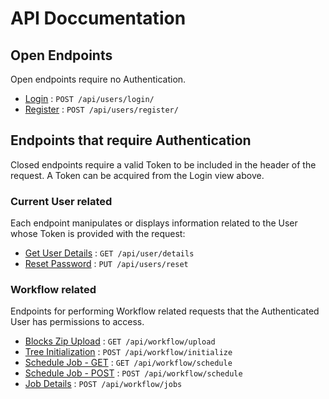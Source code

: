 # API Doccumentation

## Open Endpoints

Open endpoints require no Authentication.

* [Login](api/login.md) : `POST /api/users/login/`
* [Register](api/register.md) : `POST /api/users/register/`

## Endpoints that require Authentication

Closed endpoints require a valid Token to be included in the header of the
request. A Token can be acquired from the Login view above.

### Current User related

Each endpoint manipulates or displays information related to the User whose
Token is provided with the request:

* [Get User Details](api/users/user_details.md) : `GET /api/user/details`
* [Reset Password](api/users/reset.md) : `PUT /api/users/reset`

### Workflow related

Endpoints for performing Workflow related requests that the Authenticated User
has permissions to access.

* [Blocks Zip Upload](api/workflow/upload_blocks.md) : `GET /api/workflow/upload`
* [Tree Initialization](api/workflow/tree_initialize.md) : `POST /api/workflow/initialize`
* [Schedule Job - GET](api/workflow/schedule_get.md) : `GET /api/workflow/schedule`
* [Schedule Job - POST](api/workflow/schedule_post.md) : `POST /api/workflow/schedule`
* [Job Details](api/workflow/pk/job_details.md) : `POST /api/workflow/jobs`